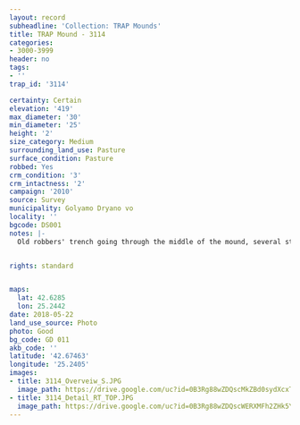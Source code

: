 ```yaml
---
layout: record
subheadline: 'Collection: TRAP Mounds'
title: TRAP Mound - 3114
categories:
- 3000-3999
header: no
tags:
- ''
trap_id: '3114'

certainty: Certain
elevation: '419'
max_diameter: '30'
min_diameter: '25'
height: '2'
size_category: Medium
surrounding_land_use: Pasture
surface_condition: Pasture
robbed: Yes
crm_condition: '3'
crm_intactness: '2'
campaign: '2010'
source: Survey
municipality: Golyamo Dryano vo
locality: ''
bgcode: DS001
notes: |-
  Old robbers' trench going through the middle of the mound, several stones on the top, looks like already excavated - Kiotv?.


rights: standard


maps:
  lat: 42.6285
  lon: 25.2442
date: 2018-05-22
land_use_source: Photo
photo: Good
bg_code: GD 011
akb_code: ''
latitude: '42.67463'
longitude: '25.2405'
images:
- title: 3114_Overveiw_S.JPG
  image_path: https://drive.google.com/uc?id=0B3Rg88wZDQscMkZBd0sydXcxTW8
- title: 3114_Detail_RT_TOP.JPG
  image_path: https://drive.google.com/uc?id=0B3Rg88wZDQscWERXMFh2ZHk5YVE
---
```

